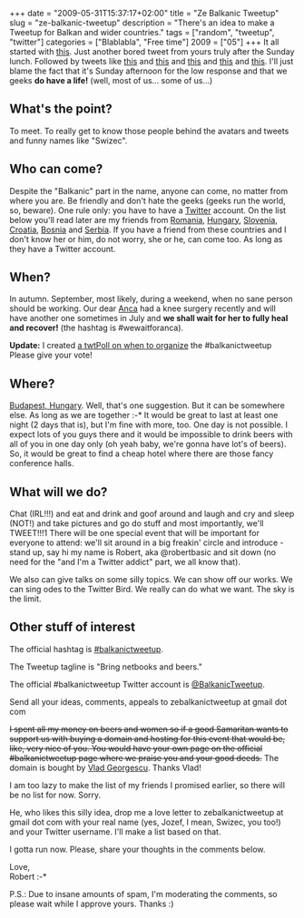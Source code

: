 +++
date = "2009-05-31T15:37:17+02:00"
title = "Ze Balkanic Tweetup"
slug = "ze-balkanic-tweetup"
description = "There's an idea to make a Tweetup for Balkan and wider countries."
tags = ["random", "tweetup", "twitter"]
categories = ["Blablabla", "Free time"]
2009 = ["05"]
+++
It all started with <a href="http://twitter.com/robertbasic/status/1979854514">this</a>. Just another bored tweet from yours truly after the Sunday lunch. Followed by tweets like <a href="http://twitter.com/VladGeorgescu/status/1979859296">this</a> and <a href="http://twitter.com/anca_foster/status/1979880192">this</a> and <a href="http://twitter.com/bojanpejic/status/1980037924">this</a> and <a href="http://twitter.com/vranac/status/1980111818">this</a> and <a href="http://twitter.com/nikolaplejic/status/1980164728">this</a>. I'll just blame the fact that it's Sunday afternoon for the low response and that we geeks <strong>do have a life!</strong> (well, most of us... some of us...)

<h2>What's the point?</h2>

To meet. To really get to know those people behind the avatars and tweets and funny names like "Swizec".

<h2>Who can come?</h2>

Despite the "Balkanic" part in the name, anyone can come, no matter from where you are. Be friendly and don't hate the geeks (geeks run the world, so, beware). One rule only: you have to have a <a href="http://twitter.com" title="Twitter" rel="homepage">Twitter</a> account. On the list below you'll read later are my friends from <a href="http://en.wikipedia.org/wiki/Romania" title="Romania" rel="wikipedia">Romania</a>, <a href="http://en.wikipedia.org/wiki/Hungary" title="Hungary" rel="wikipedia">Hungary</a>, <a href="http://en.wikipedia.org/wiki/Slovenia" title="Slovenia" rel="wikipedia">Slovenia</a>, <a href="http://en.wikipedia.org/wiki/Croatia" title="Croatia" rel="wikipedia">Croatia</a>, <a href="http://en.wikipedia.org/wiki/Bosnia_and_Herzegovina" title="Bosnia and Herzegovina" rel="wikipedia">Bosnia</a> and <a href="http://en.wikipedia.org/wiki/Serbia" title="Serbia" rel="wikipedia">Serbia</a>. If you have a friend from these countries and I don't know her or him, do not worry, she or he, can come too. As long as they have a Twitter account.

<h2>When?</h2>

In autumn. September, most likely, during a weekend, when no sane person should be working. Our dear <a href="http://twitter.com/anca_foster">Anca</a> had a knee surgery recently and will have another one sometimes in July and <strong>we shall wait for her to fully heal and recover!</strong> (the hashtag is #wewaitforanca).

<strong>Update:</strong> I created <a href="http://twtpoll.com/tye3xy">a twtPoll on when to organize</a> the #balkanictweetup Please give your vote!

<h2>Where?</h2>

<a href="http://en.wikipedia.org/wiki/Budapest" title="Budapest" rel="wikipedia">Budapest, Hungary</a>. Well, that's one suggestion. But it can be somewhere else. As long as we are together :-* It would be great to last at least one night (2 days that is), but I'm fine with more, too. One day is not possible. I expect lots of you guys there and it would be impossible to drink beers with all of you in one day only (oh yeah baby, we're gonna have lot's of beers). So, it would be great to find a cheap hotel where there are those fancy conference halls.

<h2>What will we do?</h2>

Chat (IRL!!!) and eat and drink and goof around and laugh and cry and sleep (NOT!) and take pictures and go do stuff and most importantly, we'll TWEET!!!1 There will be one special event that will be important for everyone to attend: we'll sit around in a big freakin' circle and introduce - stand up, say hi my name is Robert, aka @robertbasic and sit down (no need for the "and I'm a Twitter addict" part, we all know that).

We also can give talks on some silly topics. We can show off our works. We can sing odes to the Twitter Bird. We really can do what we want. The sky is the limit.

<h2>Other stuff of interest</h2>

The official hashtag is <a href="http://search.twitter.com/search?q=+balkanictweetup">#balkanictweetup</a>.

The Tweetup tagline is "Bring netbooks and beers."

The official #balkanictweetup Twitter account is <a href="http://twitter.com/balkanictweetup">@BalkanicTweetup</a>.

Send all your ideas, comments, appeals to zebalkanictweetup at gmail dot com

<del datetime="2009-05-31T21:22:45+00:00">I spent all my money on beers and women so if a good Samaritan wants to support us with buying a domain and hosting for this event that would be, like, very nice of you. You would have your own page on the official #balkanictweetup page where we praise you and your good deeds.</del> The domain is bought by <a href="http://twitter.com/VladGeorgescu">Vlad Georgescu</a>. Thanks Vlad!

I am too lazy to make the list of my friends I promised earlier, so there will be no list for now. Sorry.

He, who likes this silly idea, drop me a love letter to zebalkanictweetup at gmail dot com with your real name (yes, Jozef, I mean, Swizec, you too!) and your Twitter username. I'll make a list based on that.

I gotta run now. Please, share your thoughts in the comments below.

Love,<br />
Robert :-*

P.S.: Due to insane amounts of spam, I'm moderating the comments, so please wait while I approve yours. Thanks :)
